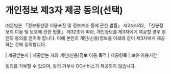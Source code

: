 # 개인정보 제3자 제공 동의(선택)  

㈜온빛은 「정보통신망 이용촉진 및 정보보호 등에 관한 법률」 제24조의2, 「신용정보의 이용 및 보호에 관한 법률」 제32조에 따라, 개인정보를 제3자에게 제공할 경우
본인의 동의를 얻어야 합니다. 이에 본인의 개인(신용)정보를 아래와 같이 제3자에게 제공하는 것에 동의합니다.  

| 제공받는자 | 제공받는 자의 개인(신용)정보 이용 목적 | 제공항목 | 보유∙이용기간 |


동의를 거부할 수 있으며, 동의 거부시 OO서비스가 제공되지 않습니다.
